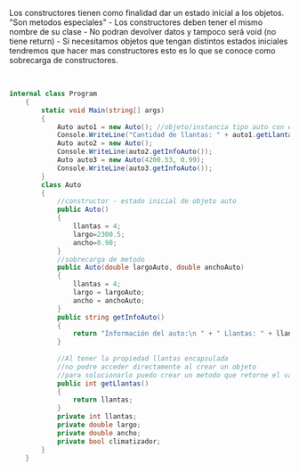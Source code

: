 <p>
    Los constructores tienen como finalidad dar un estado inicial a los objetos. "Son metodos especiales"
    - Los constructores deben tener el mismo nombre de su clase
    - No podran devolver datos y tampoco será void (no tiene return)
    - Si necesitamos objetos que tengan distintos estados iniciales tendremos que hacer mas constructores 
    esto es lo que se conoce como sobrecarga de constructores.
</p><br/>

```c#
internal class Program
    {
        static void Main(string[] args)
        {
            Auto auto1 = new Auto(); //objeto/instancia tipo auto con estado inicial
            Console.WriteLine("Cantidad de llantas: " + auto1.getLlantas()); //accedo gracias al metodo
            Auto auto2 = new Auto();
            Console.WriteLine(auto2.getInfoAuto());
            Auto auto3 = new Auto(4200.53, 0.99);
            Console.WriteLine(auto3.getInfoAuto());
        }   
        class Auto
        {
            //constructor - estado inicial de objeto auto
            public Auto()
            {
                llantas = 4;
                largo=2300.5;
                ancho=0.90;
            }
            //sobrecarga de metodo
            public Auto(double largoAuto, double anchoAuto)
            {
                llantas = 4;
                largo = largoAuto;
                ancho = anchoAuto;
            }
            public string getInfoAuto()
            {
                return "Información del auto:\n " + " Llantas: " + llantas + " Largo: " + largo + " Ancho: "  + ancho;
            }
            
            //Al tener la propiedad llantas encapsulada 
            //no podre acceder directamente al crear un objeto
            //para solucionarlo puedo crear un metodo que retorne el valor
            public int getLlantas()
            {
                return llantas;
            }
            private int llantas;
            private double largo;
            private double ancho;
            private bool climatizador;
        }
    }
```
